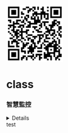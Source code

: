 <img src="QR code 智慧監控.png" width="150" Height="150" />
  



# class
### 智慧監控

<details>
  youtube

</details>
test
  
<summary>
